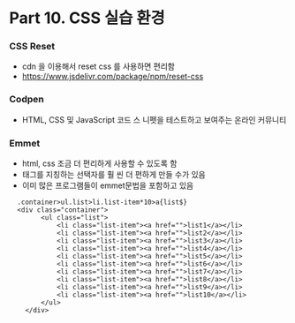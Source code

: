 # Part 10. CSS 실습 환경

### CSS Reset
  - cdn 을 이용해서 reset css 를 사용하면 편리함
  - https://www.jsdelivr.com/package/npm/reset-css

### Codpen
  - HTML, CSS 및 JavaScript 코드 스 니펫을 테스트하고 보여주는 온라인 커뮤니티

### Emmet
  - html, css 조금 더 편리하게 사용할 수 있도록 함
  - 태그를 지칭하는 선택자를 훨 씬 더 편하게 만들 수가 있음
  - 이미 많은 프로그램들이 emmet문법을 포함하고 있음
```react
  .container>ul.list>li.list-item*10>a{list$}
  <div class="container">
        <ul class="list">
            <li class="list-item"><a href="">list1</a></li>
            <li class="list-item"><a href="">list2</a></li>
            <li class="list-item"><a href="">list3</a></li>
            <li class="list-item"><a href="">list4</a></li>
            <li class="list-item"><a href="">list5</a></li>
            <li class="list-item"><a href="">list6</a></li>
            <li class="list-item"><a href="">list7</a></li>
            <li class="list-item"><a href="">list8</a></li>
            <li class="list-item"><a href="">list9</a></li>
            <li class="list-item"><a href="">list10</a></li>
        </ul>
    </div>
```

